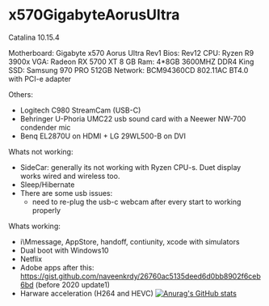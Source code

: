 # x570GigabyteAorusUltra

Catalina 10.15.4

Motherboard: Gigabyte x570 Aorus Ultra Rev1
Bios: Rev12
CPU: Ryzen R9 3900x
VGA: Radeon RX 5700 XT 8 GB
Ram: 4*8GB 3600MHZ DDR4 King
SSD: Samsung 970 PRO 512GB
Network: BCM94360CD 802.11AC BT4.0 with PCI-e adapter

Others:
  - Logitech C980 StreamCam (USB-C)
  - Behringer U-Phoria UMC22 usb sound card with a Neewer NW-700 condender mic
  - Benq EL2870U on HDMI + LG 29WL500-B on DVI

Whats not working:
- SideCar: generally its not working with Ryzen CPU-s. Duet display works wired and wireless too.
- Sleep/Hibernate
- There are some usb issues:
  - need to re-plug the usb-c webcam after every start to working properly 

Whats working:
- i\Mmessage, AppStore, handoff, contiunity, xcode with simulators
- Dual boot with Windows10
- Netflix
- Adobe apps after this: https://gist.github.com/naveenkrdy/26760ac5135deed6d0bb8902f6ceb6bd (before 2020 update1)
- Harware acceleration (H264 and HEVC)
[![Anurag's GitHub stats](https://github-readme-stats.vercel.app/api?username=freeubi)](https://github.com/anuraghazra/github-readme-stats)
